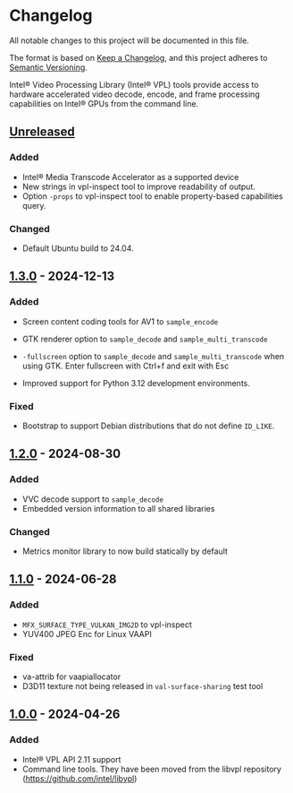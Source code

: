 # Changelog
All notable changes to this project will be documented in this file.

The format is based on [Keep a Changelog](https://keepachangelog.com/en/1.0.0/),
and this project adheres to [Semantic Versioning](https://semver.org/spec/v2.0.0.html).

Intel® Video Processing Library (Intel® VPL) tools provide access to hardware
accelerated video decode, encode, and frame processing capabilities on Intel®
GPUs from the command line.

## [Unreleased]

### Added
- Intel® Media Transcode Accelerator as a supported device
- New strings in vpl-inspect tool to improve readability of output.
- Option ``-props`` to vpl-inspect tool to enable property-based
  capabilities query.

### Changed
- Default Ubuntu build to 24.04.

## [1.3.0] - 2024-12-13

### Added
- Screen content coding tools for AV1 to `sample_encode`

- GTK renderer option to `sample_decode` and `sample_multi_transcode`
- `-fullscreen` option to `sample_decode` and `sample_multi_transcode` when
  using GTK.  Enter fullscreen with Ctrl+f and exit with Esc

- Improved support for Python 3.12 development environments.

### Fixed
- Bootstrap to support Debian distributions that do not define `ID_LIKE`.

## [1.2.0] - 2024-08-30

### Added
- VVC decode support to `sample_decode`
- Embedded version information to all shared libraries

### Changed
- Metrics monitor library to now build statically by default

## [1.1.0] - 2024-06-28

### Added
- `MFX_SURFACE_TYPE_VULKAN_IMG2D` to vpl-inspect
- YUV400 JPEG Enc for Linux VAAPI

### Fixed
- va-attrib for vaapiallocator
- D3D11 texture not being released in `val-surface-sharing` test tool

## [1.0.0] - 2024-04-26

### Added
- Intel® VPL API 2.11 support
- Command line tools. They have been moved from the libvpl repository
  (https://github.com/intel/libvpl)


[Unreleased]: https://github.com/intel/libvpl/compare/v1.3.0...HEAD
[1.3.0]: https://github.com/intel/libvpl/compare/v1.2.0...v1.3.0
[1.2.0]: https://github.com/intel/libvpl/compare/v1.1.0...v1.2.0
[1.1.0]: https://github.com/intel/libvpl/compare/v1.0.0...v1.1.0
[1.0.0]: https://github.com/intel/libvpl/releases/tag/v1.0.0
